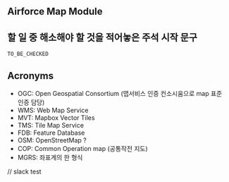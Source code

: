 ## Airforce Map Module

## 할 일 중 해소해야 할 것을 적어놓은 주석 시작 문구

`TO_BE_CHECKED`

## Acronyms

- OGC: Open Geospatial Consortium (맵서비스 인증 컨소시움으로 map 표준 인증 담당)
- WMS: Web Map Service
- MVT: Mapbox Vector Tiles
- TMS: Tile Map Service
- FDB: Feature Database
- OSM: OpenStreetMap ?
- COP: Common Operation map (공통작전 지도)
- MGRS: 좌표계의 한 형식

// slack test
